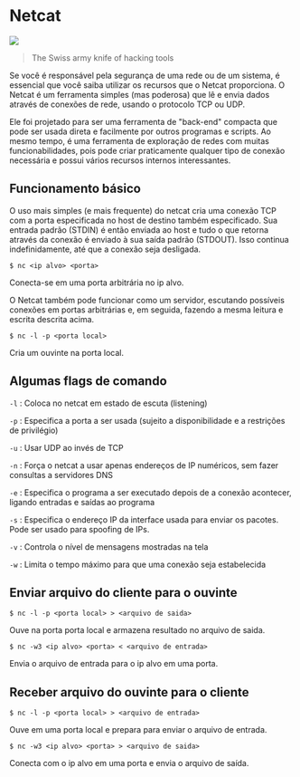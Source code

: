 # Netcat

![](https://i.imgur.com/JVCnnF0.png)

> The Swiss army knife of hacking tools

Se você é responsável pela segurança de uma rede ou de um sistema, é essencial que você saiba utilizar os recursos que o Netcat proporciona. O Netcat é um ferramenta simples \(mas poderosa\) que lê e envia dados através de conexões de rede, usando o protocolo TCP ou UDP.  
  
 Ele foi projetado para ser uma ferramenta de "back-end" compacta que pode ser usada direta e facilmente por outros programas e scripts. Ao mesmo tempo, é uma ferramenta de exploração de redes com muitas funcionabilidades, pois pode criar praticamente qualquer tipo de conexão necessária e possui vários recursos internos interessantes.

## Funcionamento básico

O uso mais simples \(e mais frequente\) do netcat cria uma conexão TCP com a porta especificada no host de destino também especificado. Sua entrada padrão \(STDIN\) é então enviada ao host e tudo o que retorna através da conexão é enviado à sua saída padrão \(STDOUT\). Isso continua indefinidamente, até que a conexão seja desligada.

`$ nc <ip alvo> <porta>`

Conecta-se em uma porta arbitrária no ip alvo.

O Netcat também pode funcionar como um servidor, escutando possíveis conexões em portas arbitrárias e, em seguida, fazendo a mesma leitura e escrita descrita acima.

`$ nc -l -p <porta local>`

Cria um ouvinte na porta local.

## Algumas flags de comando

`-l` : Coloca no netcat em estado de escuta \(listening\)

`-p` : Especifica a porta a ser usada \(sujeito a disponibilidade e a restrições de privilégio\)

`-u` : Usar UDP ao invés de TCP

`-n` : Força o netcat a usar apenas endereços de IP numéricos, sem fazer consultas a servidores DNS

`-e` : Especifica o programa a ser executado depois de a conexão acontecer, ligando entradas e saídas ao programa

`-s` : Especifica o endereço IP da interface usada para enviar os pacotes. Pode ser usado para spoofing de IPs.

`-v` : Controla o nível de mensagens mostradas na tela

`-w` : Limita o tempo máximo para que uma conexão seja estabelecida

## Enviar arquivo do cliente para o ouvinte

`$ nc -l -p <porta local> > <arquivo de saida>`

Ouve na porta porta local e armazena resultado no arquivo de saida.

`$ nc -w3 <ip alvo> <porta> < <arquivo de entrada>`

Envia o arquivo de entrada para o ip alvo em uma porta.

## Receber arquivo do ouvinte para o cliente

`$ nc -l -p <porta local> > <arquivo de entrada>`

Ouve em uma porta local e prepara para enviar o arquivo de entrada.

`$ nc -w3 <ip alvo> <porta> > <arquivo de saida>`

Conecta com o ip alvo em uma porta e envia o arquivo de saída.

